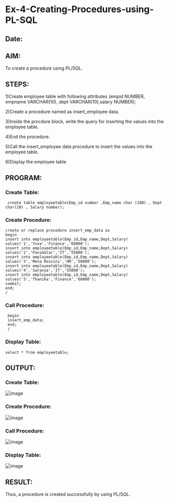 # Ex-4-Creating-Procedures-using-PL-SQL

## Date:

## AIM: 
To create a procedure using PL/SQL.

## STEPS:

1)Create employee table with following attributes (empid NUMBER, empname VARCHAR(10), dept VARCHAR(10),salary NUMBER);

2)Create a procedure named as insert_employee data.

3)Inside the procdure block, write the query for inserting the values into the employee table.

4)End the procedure.

5)Call the insert_employee data procedure to insert the values into the employee table.

6)Display the employee table

## PROGRAM:

### Create Table:
```
 create table employeetable(Emp_id number ,Emp_name char (100) , Dept char(20) , Salary number);
```
### Create Procedure:
```
create or replace procedure insert_emp_data as
begin
insert into employeetable(Emp_id,Emp_name,Dept,Salary)
values('1','Yuva','Finance','60000');
insert into employeetable(Emp_id,Emp_name,Dept,Salary)
values('2','Panimalar','IT','55000');
insert into employeetable(Emp_id,Emp_name,Dept,Salary)
values('3','Mena Rossini','HR','50000');
insert into employeetable(Emp_id,Emp_name,Dept,Salary)
values('4','Saranya','IT','55000');
insert into employeetable(Emp_id,Emp_name,Dept,Salary)
values('5','Thanika','Finance','60000');
commit;
end;
/
```
### Call Procedure:
```
 begin
 insert_emp_data;
 end;
 /
```
### Display Table:
```
select * from employeetable;
```

## OUTPUT:

### Create Table:
![image](https://github.com/dineshgl/Ex-No-4-Creating-Procedures-using-PL-SQL/assets/121418522/63fcc79e-1452-4985-a7ac-7e43646c5b52)
### Create Procedure:
![image](https://github.com/dineshgl/Ex-No-4-Creating-Procedures-using-PL-SQL/assets/121418522/97311185-42b4-4ec6-a977-8144351a923c)
### Call Procedure:
![image](https://github.com/dineshgl/Ex-No-4-Creating-Procedures-using-PL-SQL/assets/121418522/cb26eabb-1e6e-4f7b-89bf-0f901a9a0743)
### Display Table:
![image](https://github.com/dineshgl/Ex-No-4-Creating-Procedures-using-PL-SQL/assets/121418522/fb633043-b26a-4a17-aab3-74f799385a79)

## RESULT:
Thus, a procedure is created successfully by using PL/SQL.
